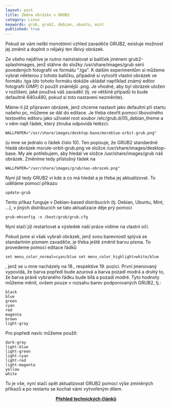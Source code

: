 ```yaml
---
layout: post
title: Změna obrázku v GRUB2
category: Linux
keywords: grub, grub2, debian, ubuntu, mint
published: true
---
```


Pokud se vám nelíbí monotónní vzhled zavaděče GRUB2, existuje možnost jej změnit a doplnit o nějaký ten líbivý obrázek.

Ze všeho nejdříve je nutno nainstalovat si balíček jménem grub2-splashimages, jenž stáhne do složky /usr/share/images/grub sérii povedených fotografií ve formátu ".tga". K dalším experimentům si můžeme vybrat některou z tohoto balíčku, případně si vytvořit vlastní obrázek ve formátu .tga (do tohoto formátu dokáže ukládat například známý editor fotografií GIMP) či použít známější .png. Je vhodné, aby byl obrázek uložen v rozlišení, jaké používá váš zavaděč (tj. ve většině případů to bude defaultně 640x480, pokud si toto nastavení nezměníte).

Máme-li již připraven obrázek, jenž chceme nastavit jako defaultní při startu našeho pc, můžeme se dát do editace. Je třeba otevřít pomocí libovolného textového editoru jako uživatel root soubor /etc/grub.d/05_debian_theme a v něm najít řádek, který zhruba odpovídá řetězci:
```
WALLPAPER="/usr/share/images/desktop-base/moreblue-orbit-grub.png"
```
(u mne se jednalo o řádek číslo 10). Ten popisuje, že GRUB2 standardně hledá obrázek morule-orbit-grub.png ve složce /usr/share/images/desktop-base. My ale potřebujem, aby hledal ve složce /usr/share/images/grub náš obrázek. Změníme tedy příslušný řádek na
```
WALLPAPER="/usr/share/images/grub/nas-obrazek.png"
```
Nyní již tedy GRUB2 ví kde a co má hledat a je třeba jej aktualizovat. To uděláme pomocí příkazu
```
update-grub
```
Tento příkaz funguje v Debian-based distribucích (tj. Debian, Ubuntu, Mint, ...), v jiných distribucích se tato aktualizace děje prý pomocí
```
grub-mkconfig -o /boot/grub/grub.cfg
```
Nyní stačí již restartovat a výsledek naší práce vidíme na vlastní oči.

Pokud jsme si však vybrali obrázek, jenž svou barevností splývá se standartním písmem zavaděče, je třeba ještě změnit barvu písma. To provedeme pomocí editace řádků
```
set menu_color_normal=cyan/blue set menu_color_highlight=white/blue
```
, jenž se u mne nacházely na 18., respektive 19. pozici. První jmenovaný vypovídá, že barva popředí bude azurová a barva pozadí modrá a druhý to, že barva právě vybraného řádku bude bílá a pozadí modré. Tyto hodnoty můžeme měnit, ovšem pouze v rozsahu barev podporovaných GRUB2, tj.:
```
black
blue
green
cyan
red
magenta
brown
light-gray
```
Pro popředí navíc můžeme použít:
```
dark-gray
light-blue
light-green
light-cyan
light-red
light-magenta
yellow
white
```
To je vše, nyní stačí opět aktualizovat GRUB2 pomocí výše zmíněných příkazů a po restartu se kochat vámi vytvořeným dílem.

<center><b><a href="../">Přehled technických článků</a></b></center>
